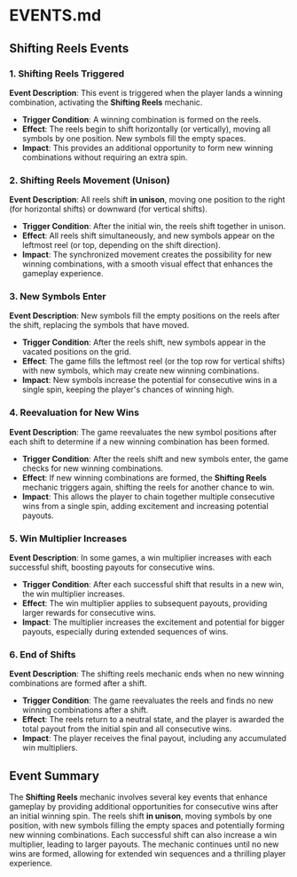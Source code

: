 # EVENTS.md

## Shifting Reels Events

### 1. Shifting Reels Triggered
**Event Description**: This event is triggered when the player lands a winning combination, activating the **Shifting Reels** mechanic.

- **Trigger Condition**: A winning combination is formed on the reels.
- **Effect**: The reels begin to shift horizontally (or vertically), moving all symbols by one position. New symbols fill the empty spaces.
- **Impact**: This provides an additional opportunity to form new winning combinations without requiring an extra spin.

### 2. Shifting Reels Movement (Unison)
**Event Description**: All reels shift **in unison**, moving one position to the right (for horizontal shifts) or downward (for vertical shifts).

- **Trigger Condition**: After the initial win, the reels shift together in unison.
- **Effect**: All reels shift simultaneously, and new symbols appear on the leftmost reel (or top, depending on the shift direction).
- **Impact**: The synchronized movement creates the possibility for new winning combinations, with a smooth visual effect that enhances the gameplay experience.

### 3. New Symbols Enter
**Event Description**: New symbols fill the empty positions on the reels after the shift, replacing the symbols that have moved.

- **Trigger Condition**: After the reels shift, new symbols appear in the vacated positions on the grid.
- **Effect**: The game fills the leftmost reel (or the top row for vertical shifts) with new symbols, which may create new winning combinations.
- **Impact**: New symbols increase the potential for consecutive wins in a single spin, keeping the player's chances of winning high.

### 4. Reevaluation for New Wins
**Event Description**: The game reevaluates the new symbol positions after each shift to determine if a new winning combination has been formed.

- **Trigger Condition**: After the reels shift and new symbols enter, the game checks for new winning combinations.
- **Effect**: If new winning combinations are formed, the **Shifting Reels** mechanic triggers again, shifting the reels for another chance to win.
- **Impact**: This allows the player to chain together multiple consecutive wins from a single spin, adding excitement and increasing potential payouts.

### 5. Win Multiplier Increases
**Event Description**: In some games, a win multiplier increases with each successful shift, boosting payouts for consecutive wins.

- **Trigger Condition**: After each successful shift that results in a new win, the win multiplier increases.
- **Effect**: The win multiplier applies to subsequent payouts, providing larger rewards for consecutive wins.
- **Impact**: The multiplier increases the excitement and potential for bigger payouts, especially during extended sequences of wins.

### 6. End of Shifts
**Event Description**: The shifting reels mechanic ends when no new winning combinations are formed after a shift.

- **Trigger Condition**: The game reevaluates the reels and finds no new winning combinations after a shift.
- **Effect**: The reels return to a neutral state, and the player is awarded the total payout from the initial spin and all consecutive wins.
- **Impact**: The player receives the final payout, including any accumulated win multipliers.

## Event Summary
The **Shifting Reels** mechanic involves several key events that enhance gameplay by providing additional opportunities for consecutive wins after an initial winning spin. The reels shift **in unison**, moving symbols by one position, with new symbols filling the empty spaces and potentially forming new winning combinations. Each successful shift can also increase a win multiplier, leading to larger payouts. The mechanic continues until no new wins are formed, allowing for extended win sequences and a thrilling player experience.
